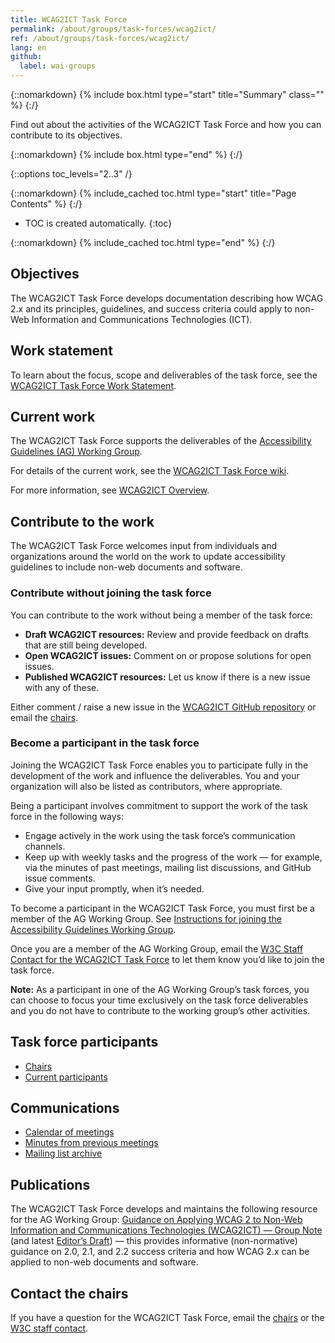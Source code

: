 ```yaml
---
title: WCAG2ICT Task Force
permalink: /about/groups/task-forces/wcag2ict/
ref: /about/groups/task-forces/wcag2ict/
lang: en
github:
  label: wai-groups
---
```


{::nomarkdown}
{% include box.html type="start" title="Summary" class="" %}
{:/}

Find out about the activities of the WCAG2ICT Task Force and how you can contribute to its objectives.

{::nomarkdown}
{% include box.html type="end" %}
{:/}

{::options toc_levels="2..3" /}

{::nomarkdown}
{% include_cached toc.html type="start" title="Page Contents" %}
{:/}

-   TOC is created automatically.
{:toc}

{::nomarkdown}
{% include_cached toc.html type="end" %}
{:/}

## Objectives

The WCAG2ICT Task Force develops documentation describing how WCAG 2.x and its principles, guidelines, and success criteria could apply to non-Web Information and Communications Technologies (ICT).

## Work statement

To learn about the focus, scope and deliverables of the task force, see the [WCAG2ICT Task Force Work Statement](/about/groups/task-forces/wcag2ict/work-statement/).

## Current work

The WCAG2ICT Task Force supports the deliverables of the [Accessibility Guidelines (AG) Working Group](/about/groups/agwg/).

For details of the current work, see the [WCAG2ICT Task Force wiki](https://github.com/w3c/wcag2ict/wiki).

For more information, see [WCAG2ICT Overview](https://www.w3.org/WAI/standards-guidelines/wcag/non-web-ict/).

## Contribute to the work

The WCAG2ICT Task Force welcomes input from individuals and organizations around the world on the work to update accessibility guidelines to include non-web documents and software.

### Contribute without joining the task force

You can contribute to the work without being a member of the task force:

- **Draft WCAG2ICT resources:** Review and provide feedback on drafts that are still being developed.
- **Open WCAG2ICT issues:** Comment on or propose solutions for open issues.
- **Published WCAG2ICT resources:** Let us know if there is a new issue with any of these.

Either comment / raise a new issue in the [WCAG2ICT GitHub repository](https://github.com/w3c/wcag2ict/issues) or email the [chairs](https://www.w3.org/groups/tf/wcag2ict/participants/#chairs).

### Become a participant in the task force

Joining the WCAG2ICT Task Force enables you to participate fully in the development of the work and influence the deliverables. You and your organization will also be listed as contributors, where appropriate.

Being a participant involves commitment to support the work of the task force in the following ways:

* Engage actively in the work using the task force’s communication channels.
* Keep up with weekly tasks and the progress of the work &mdash; for example, via the minutes of past meetings, mailing list discussions, and GitHub issue comments.
* Give your input promptly, when it’s needed.

To become a participant in the WCAG2ICT Task Force, you must first be a member of the AG Working Group. See [Instructions for joining the Accessibility Guidelines Working Group](https://www.w3.org/groups/wg/ag/instructions/).

Once you are a member of the AG Working Group, email the [W3C Staff Contact for the WCAG2ICT Task Force](https://www.w3.org/groups/tf/wcag2ict/participants/#staff) to let them know you’d like to join the task force.

**Note:** As a participant in one of the AG Working Group’s task forces, you can choose to focus your time exclusively on the task force deliverables and you do not have to contribute to the working group’s other activities.

## Task force participants

* [Chairs](https://www.w3.org/groups/tf/wcag2ict/participants/#chairs)
* [Current participants](https://www.w3.org/groups/tf/wcag2ict/participants/#participants)

## Communications

* [Calendar of meetings](https://www.w3.org/groups/tf/wcag2ict/calendar/)
* [Minutes from previous meetings](/about/groups/task-forces/wcag2ict/minutes/)
* [Mailing list archive](https://lists.w3.org/Archives/Public/public-wcag2ict-tf/)

## Publications

The WCAG2ICT Task Force develops and maintains the following resource for the AG Working Group: [Guidance on Applying WCAG 2 to Non-Web Information and Communications Technologies (WCAG2ICT) &mdash; Group Note](https://www.w3.org/TR/wcag2ict/) (and latest [Editor’s Draft](https://w3c.github.io/wcag2ict/)) &mdash; this provides informative (non-normative) guidance on 2.0, 2.1, and 2.2 success criteria and how WCAG 2.x can be applied to non-web documents and software.

## Contact the chairs

If you have a question for the WCAG2ICT Task Force, email the [chairs](https://www.w3.org/groups/tf/wcag2ict/participants/#chairs) or the [W3C staff contact](https://www.w3.org/groups/tf/wcag2ict/participants/#staff).













